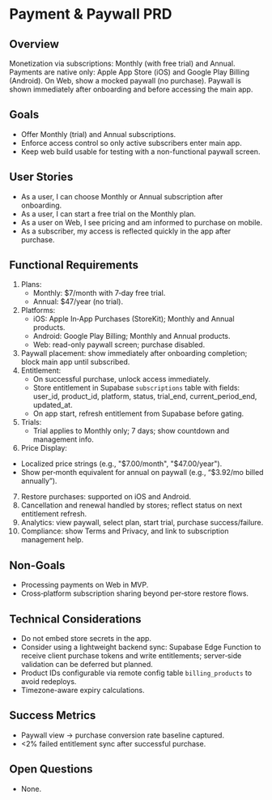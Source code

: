 # Payment & Paywall PRD

## Overview
Monetization via subscriptions: Monthly (with free trial) and Annual. Payments are native only: Apple App Store (iOS) and Google Play Billing (Android). On Web, show a mocked paywall (no purchase). Paywall is shown immediately after onboarding and before accessing the main app.

## Goals
- Offer Monthly (trial) and Annual subscriptions.
- Enforce access control so only active subscribers enter main app.
- Keep web build usable for testing with a non-functional paywall screen.

## User Stories
- As a user, I can choose Monthly or Annual subscription after onboarding.
- As a user, I can start a free trial on the Monthly plan.
- As a user on Web, I see pricing and am informed to purchase on mobile.
- As a subscriber, my access is reflected quickly in the app after purchase.

## Functional Requirements
1. Plans:
   - Monthly: $7/month with 7‑day free trial.
   - Annual: $47/year (no trial).
2. Platforms:
   - iOS: Apple In‑App Purchases (StoreKit); Monthly and Annual products.
   - Android: Google Play Billing; Monthly and Annual products.
   - Web: read-only paywall screen; purchase disabled.
3. Paywall placement: show immediately after onboarding completion; block main app until subscribed.
4. Entitlement:
   - On successful purchase, unlock access immediately.
   - Store entitlement in Supabase `subscriptions` table with fields: user_id, product_id, platform, status, trial_end, current_period_end, updated_at.
   - On app start, refresh entitlement from Supabase before gating.
5. Trials:
   - Trial applies to Monthly only; 7 days; show countdown and management info.
 6. Price Display:
   - Localized price strings (e.g., "$7.00/month", "$47.00/year").
   - Show per‑month equivalent for annual on paywall (e.g., “$3.92/mo billed annually”).
7. Restore purchases: supported on iOS and Android.
8. Cancellation and renewal handled by stores; reflect status on next entitlement refresh.
9. Analytics: view paywall, select plan, start trial, purchase success/failure.
10. Compliance: show Terms and Privacy, and link to subscription management help.

## Non-Goals
- Processing payments on Web in MVP.
- Cross‑platform subscription sharing beyond per‑store restore flows.

## Technical Considerations
- Do not embed store secrets in the app.
- Consider using a lightweight backend sync: Supabase Edge Function to receive client purchase tokens and write entitlements; server‑side validation can be deferred but planned.
- Product IDs configurable via remote config table `billing_products` to avoid redeploys.
- Timezone-aware expiry calculations.

## Success Metrics
- Paywall view → purchase conversion rate baseline captured.
- <2% failed entitlement sync after successful purchase.

## Open Questions
 - None.
